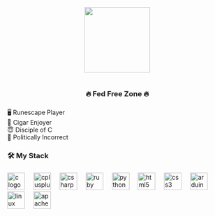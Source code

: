 <div align="center">
  <img height="150" src="https://external-content.duckduckgo.com/iu/?u=https%3A%2F%2Fmedia.tenor.com%2Fimages%2F8d5b27e6d38887021bfd048f233a84a7%2Ftenor.gif&f=1&nofb=1&ipt=1588e89d24eb08f9736068e4e1d1e1f05434559bbe84e6fe547b916a7d1763e6&ipo=images"  />
</div>

###

<h1 align="center"></h1>

###

<h3 align="center">🔥 Fed Free Zone 🔥</h3>

###

<p align="left">🖥️ Runescape Player<br>🚬 Cigar Enjoyer<br>😇 Disciple of C<br>🖕 Politically Incorrect</p>

###

<h3 align="left">🛠 My Stack</h3>

###

<div align="left">
  <img src="https://cdn.jsdelivr.net/gh/devicons/devicon/icons/c/c-original.svg" height="40" alt="c logo"  />
  <img width="12" />
  <img src="https://cdn.jsdelivr.net/gh/devicons/devicon/icons/cplusplus/cplusplus-original.svg" height="40" alt="cplusplus logo"  />
  <img width="12" />
  <img src="https://cdn.jsdelivr.net/gh/devicons/devicon/icons/csharp/csharp-original.svg" height="40" alt="csharp logo"  />
  <img width="12" />
  <img src="https://cdn.jsdelivr.net/gh/devicons/devicon/icons/ruby/ruby-original.svg" height="40" alt="ruby logo"  />
  <img width="12" />
  <img src="https://cdn.jsdelivr.net/gh/devicons/devicon/icons/python/python-original.svg" height="40" alt="python logo"  />
  <img width="12" />
  <img src="https://cdn.jsdelivr.net/gh/devicons/devicon/icons/html5/html5-original.svg" height="40" alt="html5 logo"  />
  <img width="12" />
  <img src="https://cdn.jsdelivr.net/gh/devicons/devicon/icons/css3/css3-original.svg" height="40" alt="css3 logo"  />
  <img width="12" />
  <img src="https://cdn.jsdelivr.net/gh/devicons/devicon/icons/arduino/arduino-original.svg" height="40" alt="arduino logo"  />
  <img width="12" />
  <img src="https://cdn.jsdelivr.net/gh/devicons/devicon/icons/linux/linux-original.svg" height="40" alt="linux logo"  />
  <img width="12" />
  <img src="https://cdn.jsdelivr.net/gh/devicons/devicon/icons/apache/apache-original.svg" height="40" alt="apache logo"  />
</div>

###
